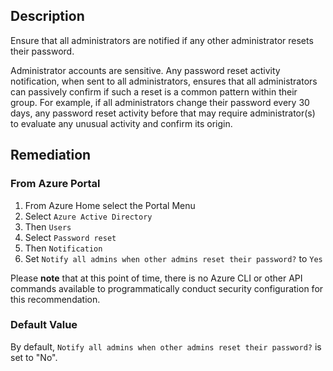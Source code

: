 ## Description

Ensure that all administrators are notified if any other administrator resets their password.

Administrator accounts are sensitive. Any password reset activity notification, when sent to all administrators, ensures that all administrators can passively confirm if such a reset is a common pattern within their group. For example, if all administrators change their password every 30 days, any password reset activity before that may require administrator(s) to evaluate any unusual activity and confirm its origin.

## Remediation

### From Azure Portal

1. From Azure Home select the Portal Menu
2. Select `Azure Active Directory`
3. Then `Users`
4. Select `Password reset`
5. Then `Notification`
6. Set `Notify all admins when other admins reset their password?` to `Yes`

Please **note** that at this point of time, there is no Azure CLI or other API commands
available to programmatically conduct security configuration for this recommendation.

### Default Value

By default, `Notify all admins when other admins reset their password?` is set to "No".